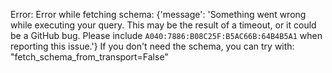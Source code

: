 Error: Error while fetching schema: {'message': 'Something went wrong while executing your query. This may be the result of a timeout, or it could be a GitHub bug. Please include `A040:7886:B08C25F:B5AC66B:64B4B5A1` when reporting this issue.'}
If you don't need the schema, you can try with: "fetch_schema_from_transport=False"

